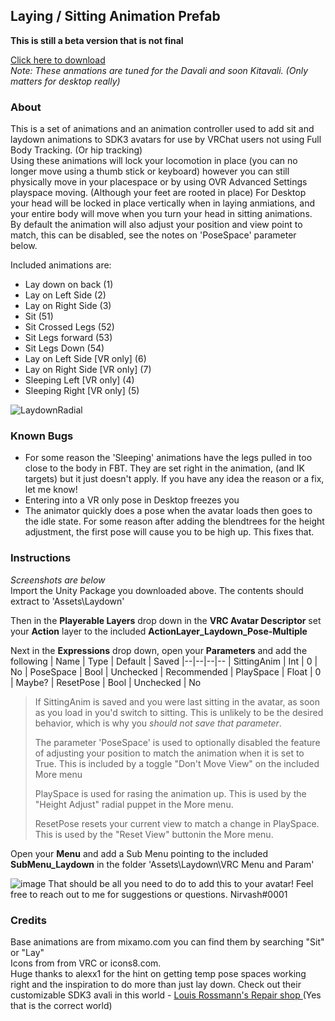 ## **Laying / Sitting Animation Prefab**

**This is still a beta version that is not final**

[Click here to download](https://github.com/Dervali-git/VRC-Tips/releases/download/LaySit9/Laydown.Animation-Action-v9.-.Multi.-.Nirvash.unitypackage)  
_Note: These anmations are tuned for the Davali and soon Kitavali. (Only matters for desktop really)_

### About
This is a set of animations and an animation controller used to add sit and laydown animations to SDK3 avatars for use by VRChat users not using Full Body Tracking. (Or hip tracking)     
Using these animations will lock your locomotion in place (you can no longer move using a thumb stick or keyboard) however you can still physically move in your placespace or by using OVR Advanced Settings playspace moving. (Although your feet are rooted in place)  For Desktop your head will be locked in place vertically when in laying anmiations, and your entire body will move when you turn your head in sitting animations.      
By default the animation will also adjust your position and view point to match, this can be disabled, see the notes on 'PoseSpace' parameter below.   

Included animations are:  
 - Lay down on back (1)
 - Lay on Left Side (2) 
 - Lay on Right Side (3)
 - Sit (51)
 - Sit Crossed Legs (52)
 - Sit Legs forward (53)
 - Sit Legs Down (54)
 - Lay on Left Side [VR only] (6) 
 - Lay on Right Side [VR only] (7) 
 - Sleeping Left [VR only] (4) 
 - Sleeping Right [VR only] (5) 
     
  ![LaydownRadial](https://user-images.githubusercontent.com/68404726/120073653-e799b080-c05e-11eb-8cb7-ba2844c6c150.png)

### Known Bugs
  * For some reason the 'Sleeping' animations have the legs pulled in too close to the body in FBT. They are set right in the animation, (and IK targets) but it just doesn't apply. If you have any idea the reason or a fix, let me know!    
  * Entering into a VR only pose in Desktop freezes you
  * The animator quickly does a pose when the avatar loads then goes to the idle state. For some reason after adding the blendtrees for the height adjustment, the first pose will cause you to be high up. This fixes that. 



### Instructions  
*Screenshots are below*  
Import the Unity Package you downloaded above. The contents should extract to 'Assets\Laydown'   

Then in the **Playerable Layers** drop down in the **VRC Avatar Descriptor** set your **Action** layer to the included **ActionLayer_Laydown_Pose-Multiple**   
     
Next in the **Expressions**  drop down, open your **Parameters** and add the following
| Name | Type | Default | Saved
|--|--|--|--
| SittingAnim | Int | 0 | No
| PoseSpace | Bool | Unchecked | Recommended
| PlaySpace | Float | 0 | Maybe?
| ResetPose | Bool | Unchecked | No

>If SittingAnim is saved and you were last sitting in the avatar, as soon as you load in you'd switch to sitting. This is unlikely to be the desired behavior, which is why you _should not save that parameter_.   
>  
> The parameter 'PoseSpace' is used to optionally disabled the feature of adjusting your position to match the animation when it is set to True. This is included by a toggle "Don't Move View" on the included More menu 
>
>PlaySpace is used for rasing the animation up. This is used by the "Height Adjust" radial puppet in the More menu.
>
>ResetPose resets your current view to match a change in PlaySpace. This is used by the "Reset View"  buttonin the More menu.
  
Open your **Menu** and add a Sub Menu pointing to the included **SubMenu_Laydown** in the folder 'Assets\Laydown\VRC Menu and Param'  

![image](https://user-images.githubusercontent.com/68404726/116765891-454dc500-a9ed-11eb-92ec-f3d5e92ee35a.png)
That should be all you need to do to add this to your avatar! Feel free to reach out to me for suggestions or questions. Nirvash#0001     



### Credits
Base animations are from mixamo.com you can find them by searching "Sit" or "Lay"     
Icons from from VRC or icons8.com.   
Huge thanks to alexx1 for the hint on getting temp pose spaces working right and the inspiration to do more than just lay down. Check out their customizable SDK3 avali in this world - [Louis Rossmann's Repair shop ](https://vrchat.com/home/world/wrld_d9c8c442-f69f-4b14-bf76-b9369853f702) (Yes that is the correct world)   



